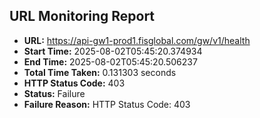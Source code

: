 ## URL Monitoring Report

- **URL:** https://api-gw1-prod1.fisglobal.com/gw/v1/health
- **Start Time:** 2025-08-02T05:45:20.374934
- **End Time:** 2025-08-02T05:45:20.506237
- **Total Time Taken:** 0.131303 seconds
- **HTTP Status Code:** 403
- **Status:** Failure
- **Failure Reason:** HTTP Status Code: 403
